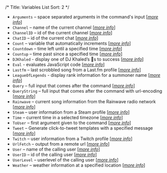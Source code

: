 /*
Title: Variables List
Sort: 2
*/

* `Arguments` – space separated arguments in the command's input  [[*more info*](https://docs.nightbot.tv/variables/arguments)]
* `Channel` – name of the current channel  [[*more info*](https://docs.nightbot.tv/variables/channel)]
* `ChannelID` – id of the current channel  [[*more info*](https://docs.nightbot.tv/variables/channelid)]
* `ChatID` – id of the current chat  [[*more info*](https://docs.nightbot.tv/variables/chatid)]
* `Count` – variable that automatically increments [[*more info*](https://docs.nightbot.tv/variables/count)]
* `Countdown` – time left until a specified time  [[*more info*](https://docs.nightbot.tv/variables/countdown)]
* `Countup` – time past since a specified time  [[*more info*](https://docs.nightbot.tv/variables/countup)]
* `DJKhaled` - display one of DJ Khaled’s 🔑s to success  [[*more info*](https://docs.nightbot.tv/variables/djkhaled)]
* `Eval` - evaluates JavaScript code [[*more info*](https://docs.nightbot.tv/variables/eval)]
* `Lastfm` – last scrobbled song from a Last.fm profile  [[*more info*](https://docs.nightbot.tv/variables/lastfm)]
* `LeagueOfLegends` - display rank information for a summoner name [[*more info*](https://docs.nightbot.tv/variables/leagueoflegends)]
* `Query` – full input that comes after the command  [[*more info*](https://docs.nightbot.tv/variables/query)]
* `QueryString` – full input that comes after the command with url-encoding  [[*more info*](https://docs.nightbot.tv/variables/querystring)]
* `Rainwave` – current song information from the Rainwave radio network  [[*more info*](https://docs.nightbot.tv/variables/rainwave)]
* `Steam` – user information from a Steam profile  [[*more info*](https://docs.nightbot.tv/variables/steam)]
* `Time` – current time in a selected timezone  [[*more info*](https://docs.nightbot.tv/variables/time)]
* `ToUser` – first argument given to the command  [[*more info*](https://docs.nightbot.tv/variables/touser)]
* `Tweet` – Generate click-to-tweet templates with a specified message  [[*more info*](https://docs.nightbot.tv/variables/tweet)]
* `Twitch` – user information from a Twitch profile  [[*more info*](https://docs.nightbot.tv/variables/twitch)]
* `UrlFetch` – output from a remote url  [[*more info*](https://docs.nightbot.tv/variables/urlfetch)]
* `User` – name of the calling user  [[*more info*](https://docs.nightbot.tv/variables/user)]
* `UserID` – id of the calling user  [[*more info*](https://docs.nightbot.tv/variables/userid)]
* `UserLevel` – userlevel of the calling user  [[*more info*](https://docs.nightbot.tv/variables/userlevel)]
* `Weather` – weather information at a specified location  [[*more info*](https://docs.nightbot.tv/variables/weather)]
